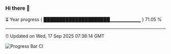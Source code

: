 ### Hi there 👋

⏳ Year progress { █████████████████████▁▁▁▁▁▁▁▁▁ } 71.05 %

---

⏰ Updated on Wed, 17 Sep 2025 07:38:14 GMT

![Progress Bar CI](https://github.com/IshwaranRudhara/GIT-ACTION/workflows/Progress%20Bar%20CI/badge.svg)
